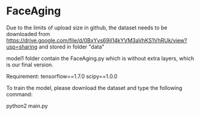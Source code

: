 # FaceAging

Due to the limits of upload size in github, the dataset needs to be downloaded from https://drive.google.com/file/d/0BxYys69jI14kYVM3aVhKS1VhRUk/view?usp=sharing and stored in folder "data"

model1 folder contain the FaceAging.py which is without extra layers, which is our final version.

Requirement:
tensorflow==1.7.0
scipy==1.0.0

To train the model, please download the dataset and type the following command:

python2 main.py



